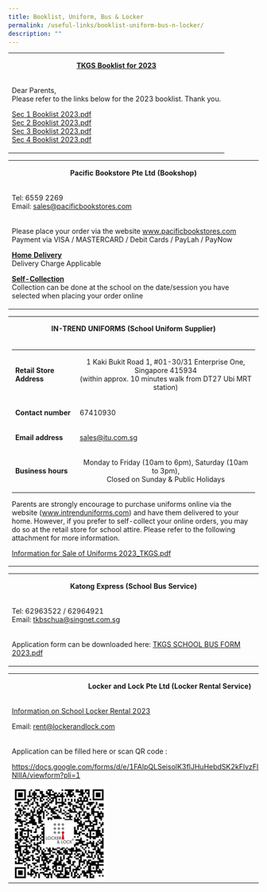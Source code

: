 ```yaml
---
title: Booklist, Uniform, Bus & Locker
permalink: /useful-links/booklist-uniform-bus-n-locker/
description: ""
---
```

<table>
<tbody>
<tr>
<td>
<p style="text-align: center;"><strong><u>TKGS Booklist for 2023</u></strong></p>
</td>
</tr>
<tr>
<td>
<p>Dear Parents,<br />Please refer to the links below for the 2023 booklist. Thank you.</p>
<p><a href="/files/Sec%201%20Booklist%202023.pdf">Sec 1 Booklist 2023.pdf</a><br /><a href="/files/Sec%202%20Booklist%202023.pdf">Sec 2 Booklist 2023.pdf</a><br /><a href="/files/Sec%203%20Booklist%202023.pdf">Sec 3 Booklist 2023.pdf</a><br /><a href="/files/Sec%204%20Booklist%202023.pdf">Sec 4 Booklist 2023.pdf</a></p>
</td>
</tr>
</tbody>
</table>
<table>
<tbody>
<tr>
<td>
<p style="text-align: center;"><strong>Pacific Bookstore Pte Ltd (Bookshop)</strong></p>
</td>
</tr>
<tr>
<td>
<p>Tel: 6559 2269<br />Email:&nbsp;<a href="mailto:sales@pacificbookstores.com" target="">sales@pacificbookstores.com</a></p>
</td>
</tr>
<tr>
<td>
<p>Please place your order via the website&nbsp;<a href="http://www.pacificbookstores.com/" target="_blank" rel="noopener">www.pacificbookstores.com</a><br />Payment via VISA / MASTERCARD / Debit Cards / PayLah / PayNow</p>
<p><strong><u>Home Delivery<br /></u></strong>Delivery Charge Applicable</p>
<p><strong><u>Self-Collection<br /></u></strong>Collection can be done at the school on the date/session you have selected when placing your order online</p>
</td>
</tr>
</tbody>
</table>
<table>
<tbody>
<tr>
<td>
<p style="text-align: center;"><strong>IN-TREND UNIFORMS (School Uniform Supplier)</strong></p>
</td>
</tr>
<tr>
<td>
<div>
<div>
<table>
<tbody>
<tr>
<td>
<p><strong>Retail Store Address</strong></p>
</td>
<td>
<p style="text-align: center;">1 Kaki Bukit Road 1, #01-30/31 Enterprise One, Singapore 415934<br />(within approx. 10 minutes walk from DT27 Ubi MRT station)</p>
</td>
</tr>
<tr>
<td>
<p><strong>Contact number</strong></p>
</td>
<td>
<p>67410930</p>
</td>
</tr>
<tr>
<td>
<p><strong>Email address</strong></p>
</td>
<td>
<p><a href="mailto:sales@itu.com.sg" target="">sales@itu.com.sg</a></p>
</td>
</tr>
<tr>
<td>
<p><strong>Business hours</strong></p>
</td>
<td>
<p style="text-align: center;">Monday to Friday (10am to 6pm), Saturday (10am to 3pm),<br />Closed on Sunday &amp; Public Holidays</p>
</td>
</tr>
</tbody>
</table>
<p>Parents are strongly encourage to purchase uniforms online&nbsp;via the website (<a href="http://www.intrenduniforms.com/" target="_blank" rel="noopener">www.intrenduniforms.com</a>)&nbsp;and have them delivered to your home. However, if you prefer to self-collect your online orders, you may do so at the retail store for school attire. Please refer to the following attachment for more information.</p>
<p><a href="/files/Information%20for%20Sale%20of%20Uniforms%202023_TKGS.pdf">Information for Sale of Uniforms 2023_TKGS.pdf</a></p>
</div>
</div>
</td>
</tr>
</tbody>
</table>
<table>
<tbody>
<tr>
<td>
<p style="text-align: center;"><strong>Katong Express (School Bus Service)</strong></p>
</td>
</tr>
<tr>
<td>
<p>Tel: 62963522 / 62964921<br />Email:&nbsp;<a href="mailto:tkbschua@singnet.com.sg" target="">tkbschua@singnet.com.sg</a></p>
</td>
</tr>
<tr>
<td>
<p>Application form can be downloaded here: <a href="/files/TKGS%20SCHOOL%20BUS%20FORM%202023.pdf">TKGS SCHOOL BUS FORM 2023.pdf</a></p>
</td>
</tr>
</tbody>
</table>
<table>
<tbody>
<tr>
<td>
<p style="text-align: center;"><strong>Locker and Lock Pte Ltd (Locker Rental Service)</strong></p>
</td>
</tr>
<tr>
<td>
<p><a href="/files/2023%20School%20Locker%20Rental.pdf" target="_blank" rel="noopener">Information on School Locker Rental 2023</a></p>
<p>Email:&nbsp;<a href="mailto:rent@lockerandlock.com" target="">rent@lockerandlock.com</a></p>
</td>
</tr>
<tr>
<td>
<p>Application can be filled here or scan QR code :</p>
<p><a href="https://docs.google.com/forms/d/e/1FAIpQLSeisolK3flJHuHebdSK2kFlvzFlzeXmoubTjBSpnylG-NlllA/viewform?pli=1" target="_blank" rel="noopener">https://docs.google.com/forms/d/e/1FAIpQLSeisolK3flJHuHebdSK2kFlvzFlzeXmoubTjBSpnylG-NlllA/viewform?pli=1</a></p>
<img style="width: 30%;" src="/images/qr.png" align = "left" />
</td>
</tr>
</tbody>
</table>